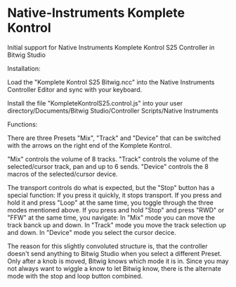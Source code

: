 Native-Instruments Komplete Kontrol
==================================

Initial support for Native Instruments Komplete Kontrol S25 Controller in Bitwig Studio

Installation:

Load the "Komplete Kontrol S25 Bitwig.ncc" into the Native Instruments Controller Editor and sync with your keyboard.

Install the file "KompleteKontrolS25.control.js" into your user directory/Documents/Bitwig Studio/Controller Scripts/Native Instruments

Functions:

There are three Presets "Mix", "Track" and "Device" that can be switched with the arrows on the right end of the Komplete Kontrol.

"Mix" controls the volume of 8 tracks.
"Track" controls the volume of the selected/cursor track, pan and up to 6 sends.
"Device" controls the 8 macros of the selected/cursor device.

The transport controls do what is expected, but the "Stop" button has a special function:
If you press it quickly, it stops transport.
If you press and hold it and press "Loop" at the same time, you toggle through the three modes mentioned above.
If you press and hold "Stop" and press "RWD" or "FFW" at the same time, you navigate:
In "Mix" mode you can move the track banck up and down.
In "Track" mode you move the track selection up and down.
In "Device" mode you select the cursor decice.

The reason for this slightly convoluted structure is, that the controller doesn't send anything to Bitwig Studio when you select a different Preset. Only after a knob is moved, Bitwig knows which mode it is in. Since you may not always want to wiggle a know to let Bitwig know, there is the alternate mode with the stop and loop button combined.
